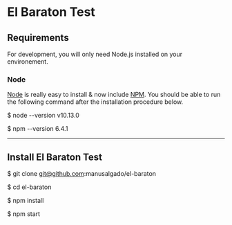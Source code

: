 # El Baraton Test
## Requirements

For development, you will only need Node.js installed on your environement.

### Node

[Node](http://nodejs.org/) is really easy to install & now include [NPM](https://npmjs.org/).
You should be able to run the following command after the installation procedure
below.

$ node --version
v10.13.0

$ npm --version
6.4.1

---

## Install El Baraton Test

$ git clone git@github.com:manusalgado/el-baraton

$ cd el-baraton

$ npm install

$ npm start
